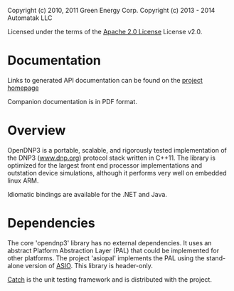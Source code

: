 Copyright (c) 2010, 2011 Green Energy Corp.
Copyright (c) 2013 - 2014 Automatak LLC

Licensed under the terms of the [Apache 2.0 License](http://www.apache.org/licenses/LICENSE-2.0.html) License v2.0.

Documentation
=============

Links to generated API documentation can be found on the [project homepage](http://www.automatak.com/opendnp3)
  
Companion documentation is in PDF format.

Overview
========

OpenDNP3 is a portable, scalable, and rigorously tested implementation 
of the DNP3 (www.dnp.org) protocol stack written in C++11. The library 
is optimized for the largest front end processor implementations
and outstation device simulations, although it performs very well on 
embedded linux ARM.

Idiomatic bindings are available for the .NET and Java.

Dependencies
============

The core 'opendnp3' library has no external dependencies. It uses an abstract Platform Abstraction Layer (PAL) that could
be implemented for other platforms. The project 'asiopal' implements the PAL using the stand-alone version of [ASIO](http://think-async.com/). This library is header-only.

[Catch](https://github.com/philsquared/Catch) is the unit testing framework and is distributed with the project.

